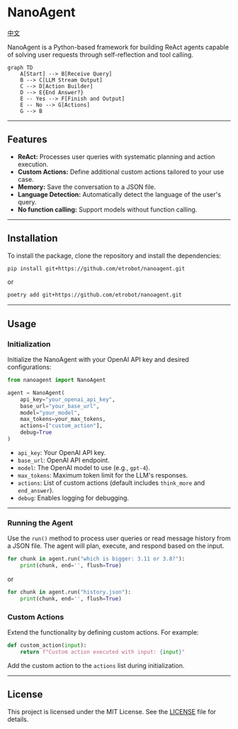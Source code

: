 # NanoAgent

[中文](README_CN.md)

NanoAgent is a Python-based framework for building ReAct agents capable of solving user requests through self-reflection and tool calling.

```mermaid
graph TD
    A[Start] --> B[Receive Query]
    B --> C[LLM Stream Output]
    C --> D[Action Builder]
    D --> E{End Answer?}
    E -- Yes --> F[Finish and Output]
    E -- No --> G[Actions]
    G --> B
```
---

## Features

- **ReAct:** Processes user queries with systematic planning and action execution.
- **Custom Actions:** Define additional custom actions tailored to your use case.
- **Memory:** Save the conversation to a JSON file.
- **Language Detection:** Automatically detect the language of the user's query.
- **No function calling:** Support models without function calling.

---

## Installation

To install the package, clone the repository and install the dependencies:

```bash
pip install git+https://github.com/etrobot/nanoagent.git
```
or
```bash
poetry add git+https://github.com/etrobot/nanoagent.git
```

---

## Usage

### Initialization

Initialize the NanoAgent with your OpenAI API key and desired configurations:

```python
from nanoagent import NanoAgent

agent = NanoAgent(
    api_key="your_openai_api_key",
    base_url="your_base_url", 
    model="your_model", 
    max_tokens=your_max_tokens, 
    actions=["custom_action"], 
    debug=True
)
```

- `api_key`: Your OpenAI API key.
- `base_url`: OpenAI API endpoint.
- `model`: The OpenAI model to use (e.g., `gpt-4`).
- `max_tokens`: Maximum token limit for the LLM's responses.
- `actions`: List of custom actions (default includes `think_more` and `end_answer`).
- `debug`: Enables logging for debugging.

---

### Running the Agent

Use the `run()` method to process user queries or read message history from a JSON file. The agent will plan, execute, and respond based on the input.

```python
for chunk in agent.run("which is bigger: 3.11 or 3.8?"):
    print(chunk, end='', flush=True)
```
or
```python
for chunk in agent.run("history.json"):
    print(chunk, end='', flush=True)
```

### Custom Actions

Extend the functionality by defining custom actions. For example:

```python
def custom_action(input):
    return f"Custom action executed with input: {input}"
```

Add the custom action to the `actions` list during initialization.

---

## License

This project is licensed under the MIT License. See the [LICENSE](LICENSE) file for details.


